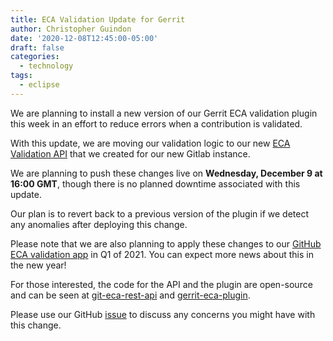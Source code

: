 ```yaml
---
title: ECA Validation Update for Gerrit
author: Christopher Guindon
date: '2020-12-08T12:45:00-05:00'
draft: false
categories:
  - technology
tags:
  - eclipse
---
```


We are planning to install a new version of our Gerrit ECA validation plugin this week in an effort to reduce errors when a contribution is validated.

With this update, we are moving our validation logic to our new [ECA Validation API](https://github.com/EclipseFdn/git-eca-rest-api) that we created for our new Gitlab instance.

We are planning to push these changes live on **Wednesday, December 9 at 16:00 GMT**, though there is no planned downtime associated with this update.

Our plan is to revert back to a previous version of the plugin if we detect any anomalies after deploying this change.

Please note that we are also planning to apply these changes to our [GitHub ECA validation app](https://github.com/apps/eclipse-eca-validation) in Q1 of 2021. You can expect more news about this in the new year!

For those interested, the code for the API and the plugin are open-source and can be seen at [git-eca-rest-api](https://github.com/EclipseFdn/git-eca-rest-api) and [gerrit-eca-plugin](https://github.com/EclipseFdn/gerrit-eca-plugin).

Please use our GitHub [issue](https://github.com/EclipseFdn/gerrit-eca-plugin/issues/24) to discuss any concerns you might have with this change.
